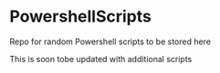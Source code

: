 # PowershellScripts
Repo for random Powershell scripts to be stored here

This is soon tobe updated with additional scripts
